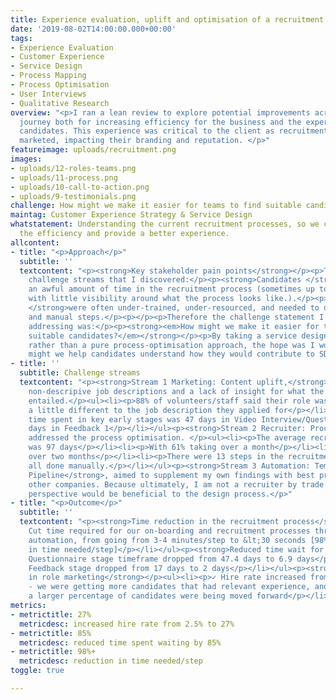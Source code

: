 ```yaml
---
title: Experience evaluation, uplift and optimisation of a recruitment process
date: '2019-08-02T14:00:00.000+00:00'
tags:
- Experience Evaluation
- Customer Experience
- Service Design
- Process Mapping
- Process Optimisation
- User Interviews
- Qualitative Research
overview: "<p>I ran a lean review to explore potential improvements across a recruitment
  journey both for increasing efficiency for the business and the experience of the
  candidates. This experience was critical to the client as recruitment was heavily
  marketed, impacting their branding and reputation. </p>"
featureimage: uploads/recruitment.png
images:
- uploads/12-roles-teams.png
- uploads/11-process.png
- uploads/10-call-to-action.png
- uploads/9-testimonials.png
challenge: How might we make it easier for teams to find suitable candidates?
maintag: Customer Experience Strategy & Service Design
whatstatement: Understanding the current recruitment processes, so we can better optimise
  the efficiency and provide a better experience.
allcontent:
- title: "<p>Approach</p>"
  subtitle: ''
  textcontent: "<p><strong>Key stakeholder pain points</strong></p><p>There were two
    challenge streams that I discovered:</p><p><strong>Candidates </strong>would spend
    an awful amount of time in the recruitment process (sometimes up to 2-3 months,
    with little visibility around what the process looks like.).</p><p><strong>Recruiters
    </strong>were often under-trained, under-resourced, and needed to do many tedious
    and manual steps.</p><p></p><p>Therefore the challenge statement I decided on
    addressing was:</p><p><strong><em>How might we make it easier for teams to find
    suitable candidates?</em></strong></p><p>By taking a service design approach,
    rather than a pure process-optimisation approach, the hope was I would also address:</p><p><em>How
    might we help candidates understand how they would contribute to SDSN Youth?</em></p><p></p>"
- title: ''
  subtitle: Challenge streams
  textcontent: "<p><strong>Stream 1 Marketing: Content uplift,</strong> aimed to address
    non-descripive job descriptions and a lack of insight for what the roles actually
    entailed.</p><ul><li><p>88% of volunteers/staff said their role was <em>at least</em>
    a little different to the job description they applied for</p></li><li><p>Average
    time spent in key early stages was 47 days in Video Interview/Questionnaire, 17
    days in Feedback 1</p></li></ul><p><strong>Stream 2 Recruiter: Process definition</strong>,
    addressed the process optimisation. </p><ul><li><p>The average recruitment process
    was 97 days</p></li><li><p>With 61% taking over a month</p></li><li><p>23% taking
    over two months</p></li><li><p>There were 13 steps in the recruitment process,
    all done manually.</p></li></ul><p><strong>Stream 3 Automation: Templates &amp;
    Pipeline</strong>, aimed to supplement my own findings with best practices from
    other companies. Because ultimately, I am not a recruiter by trade and another
    perspective would be beneficial to the design process.</p>"
- title: "<p>Outcome</p>"
  subtitle: ''
  textcontent: "<p><strong>Time reduction in the recruitment process</strong></p><ul><li><p>✓
    Cut time required for our on-boarding and recruitment processes through process
    automation, from going from 3-4 minutes/step to &lt;30 seconds [98%+ reduction
    in time needed/step]</p></li></ul><p><strong>Reduced time wait for candidates</strong></p><ul><li><p>✓
    Questionnaire stage timeframe dropped from 47.4 days to 6.9 days</p></li><li><p>✓
    Feedback stage dropped from 17 days to 2 days</p></li></ul><p><strong>More clarity
    in role marketing</strong></p><ul><li><p>✓ Hire rate increased from 2.5% to 27%
    - we were getting more candidates that had relevant experience, and therefore
    a larger percentage of candidates were being moved forward</p></li></ul>"
metrics:
- metrictitle: 27%
  metricdesc: increased hire rate from 2.5% to 27%
- metrictitle: 85%
  metricdesc: reduced time spent waiting by 85%
- metrictitle: 98%+
  metricdesc: reduction in time needed/step
toggle: true

---
```


